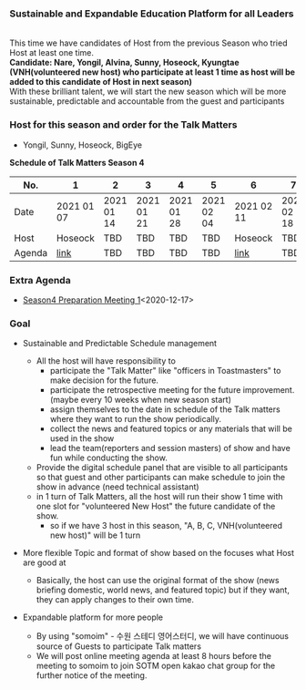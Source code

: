 
### Sustainable and Expandable Education Platform for all Leaders 
<br> This time we have candidates of Host from the previous Season who tried Host at least one time.
<br><b> Candidate: Nare, Yongil, Alvina, Sunny, Hoseock, Kyungtae (VNH(volunteered new host) who participate at least 1 time as host will be added to this candidate of Host in next season)</b>
<br> With these brilliant talent, we will start the new season which will be more sustainable, predictable and accountable from the guest and participants

### Host for this season and order for the Talk Matters
* Yongil, Sunny, Hoseock, BigEye


**Schedule of Talk Matters Season 4**

| No. | 1 | 2 | 3 | 4 | 5 | 6 | 7 | 8 | 9 | 10 |
| --- | --- | --- | --- | --- | --- | --- | --- | --- | --- | --- |
| Date | 2021 01 07 | 2021 01 14 | 2021 01 21 |2021 01 28 | 2021 02 04 | 2021 02 11 | 2021 02 18 | 2021 02 25 | 2021 03 04 | 2021 03 11 |
| Host | Hoseock| TBD | TBD| TBD | TBD| Hoseock | TBD| TBD | TBD | TBD
| Agenda | [link](./Season4_1st.md) | TBD | TBD| TBD | TBD| [link](./Season4_6th.md) | TBD| TBD | TBD | TBD


### Extra Agenda
* [Season4 Preparation Meeting 1](./Preparation%20Meeting%201%202020%2012%2017.md)<2020-12-17>

### Goal
* Sustainable and Predictable Schedule management
  * All the host will have responsibility to
    * participate the "Talk Matter" like "officers in Toastmasters" to make decision for the future.
    * participate the retrospective meeting for the future improvement.(maybe every 10 weeks when new season start)
    * assign themselves to the date in schedule of the Talk matters where they want to run the show periodically.
    * collect the news and featured topics or any materials that will be used in the show
    * lead the team(reporters and session masters) of show and have fun while conducting the show.
  * Provide the digital schedule panel that are visible to all participants so that guest and other participants can make schedule to join the show in advance (need technical assistant)
  * in 1 turn of Talk Matters, all the host will run their show 1 time with one slot for "volunteered New Host" the future candidate of the show.
    * so if we have 3 host in this season, "A, B, C, VNH(volunteered new host)" will be 1 turn

* More flexible Topic and format of show based on the focuses what Host are good at
  * Basically, the host can use the original format of the show (news briefing domestic, world news, and featured topic) but if they want, they can apply changes to their own time.

* Expandable platform for more people 
  * By using "somoim" - 수원 스테디 영어스터디, we will have continuous source of Guests to participate Talk matters 
  * We will post online meeting agenda at least 8 hours before the meeting to somoim to join SOTM open kakao chat group for the further notice of the meeting.


  

